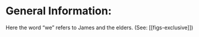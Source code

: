 # General Information:

Here the word “we” refers to James and the elders. (See: [[figs-exclusive]])